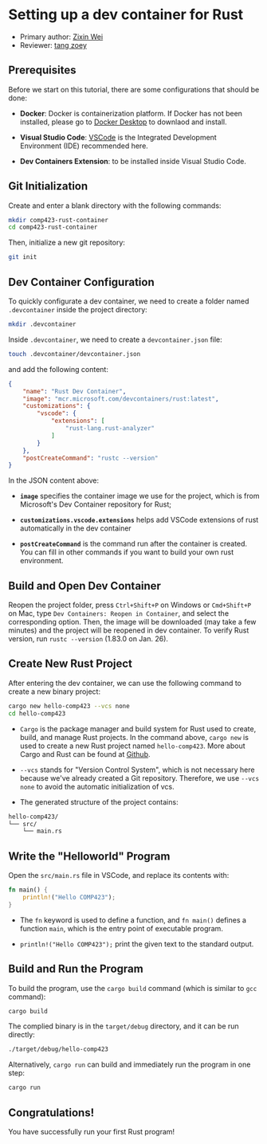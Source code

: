 # Setting up a dev container for Rust

* Primary author: [Zixin Wei](https://github.com/starkersawz666)
* Reviewer: [tang zoey](https://github.com/tangzoey)

## Prerequisites

Before we start on this tutorial, there are some configurations that should be done:

- **Docker**: Docker is containerization platform. If Docker has not been installed, please go to [Docker Desktop](https://www.docker.com/products/docker-desktop/) to downlaod and install.

- **Visual Studio Code**: [VSCode](https://code.visualstudio.com/) is the Integrated Development Environment (IDE) recommended here. 

- **Dev Containers Extension**: to be installed inside Visual Studio Code.

## Git Initialization

Create and enter a blank directory with the following commands:

```bash
mkdir comp423-rust-container
cd comp423-rust-container
```

Then, initialize a new git repository:

```bash
git init
```

## Dev Container Configuration

To quickly configurate a dev container, we need to create a folder named `.devcontainer` inside the project directory:

```bash
mkdir .devcontainer
```

Inside `.devcontainer`, we need to create a `devcontainer.json` file:

```bash
touch .devcontainer/devcontainer.json
```

and add the following content:

```json
{
    "name": "Rust Dev Container",
    "image": "mcr.microsoft.com/devcontainers/rust:latest",
    "customizations": {
        "vscode": {
            "extensions": [
                "rust-lang.rust-analyzer"
            ]
        }
    },
    "postCreateCommand": "rustc --version"
}
```

In the JSON content above:

- **`image`** specifies the container image we use for the project, which is from Microsoft's Dev Container repository for Rust;

- **`customizations.vscode.extensions`** helps add VSCode extensions of rust automatically in the dev container

- **`postCreateCommand`** is the command run after the container is created. You can fill in other commands if you want to build your own rust environment.

## Build and Open Dev Container

Reopen the project folder, press `Ctrl+Shift+P` on Windows or `Cmd+Shift+P` on Mac, type `Dev Containers: Reopen in Container`, and select the corresponding option. Then, the image will be downloaded (may take a few minutes) and the project will be reopened in dev container. To verify Rust version, run `rustc --version` (1.83.0 on Jan. 26).

## Create New Rust Project

After entering the dev container, we can use the following command to create a new binary project:

```bash
cargo new hello-comp423 --vcs none
cd hello-comp423
```

- `Cargo` is the package manager and build system for Rust used to create, build, and manage Rust projects. In the command above, `cargo new` is used to create a new Rust project named `hello-comp423`. More about Cargo and Rust can be found at [Github](https://github.com/rust-lang/book).

- `--vcs` stands for "Version Control System", which is not necessary here because we've already created a Git repository. Therefore, we use `--vcs none` to avoid the automatic initialization of vcs.

- The generated structure of the project contains:

```bash
hello-comp423/
└── src/
    └── main.rs
```

## Write the "Helloworld" Program

Open the `src/main.rs` file in VSCode, and replace its contents with:

```rust
fn main() {
    println!("Hello COMP423");
}
```

- The `fn` keyword is used to define a function, and `fn main()` defines a function `main`, which is the entry point of executable program.

- `println!("Hello COMP423");` print the given text to the standard output.

## Build and Run the Program

To build the program, use the `cargo build` command (which is similar to `gcc` command):

```bash
cargo build
```

The complied binary is in the `target/debug` directory, and it can be run directly:

```bash
./target/debug/hello-comp423
```

Alternatively, `cargo run` can build and immediately run the program in one step:

```bash
cargo run
```

## Congratulations!

You have successfully run your first Rust program!
